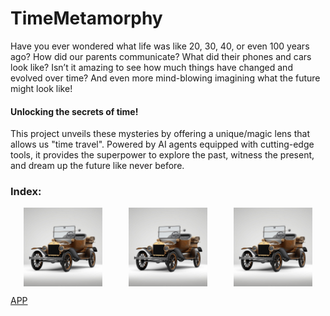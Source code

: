 # TimeMetamorphy

Have you ever wondered what life was like 20, 30, 40, or even 100 years ago? How did our parents communicate? What did their phones and cars look like? 
Isn’t it amazing to see how much things have changed and evolved over time? And even more mind-blowing imagining what the future might look like!

#### **Unlocking the secrets of time!**

This project unveils these mysteries by offering a unique/magic lens that allows us "time travel". Powered by AI agents equipped with cutting-edge tools, it provides the superpower to explore the past, witness the present, and dream up the future like never before.  

### Index:
<div style="display: flex; justify-content: space-around; align-items: center;">
    <img src="https://github.com/AMfeta99/NLP_LLM/blob/main/AI_Agents/Object_Evolution_Generator/car_evolution.gif?raw=true" 
         alt="Past Evolution" style="width: 25%;">
    <img src="https://github.com/AMfeta99/NLP_LLM/blob/main/AI_Agents/Object_Evolution_Generator/car_evolution.gif?raw=true"  
         alt="Present Evolution" style="width: 25%;">
    <img src="https://github.com/AMfeta99/NLP_LLM/blob/main/AI_Agents/Object_Evolution_Generator/car_evolution.gif?raw=true"  
         alt="Future Evolution" style="width: 25%;">
</div>






[APP](https://huggingface.co/spaces/AMfeta99/Object_Evolution_Generator)

